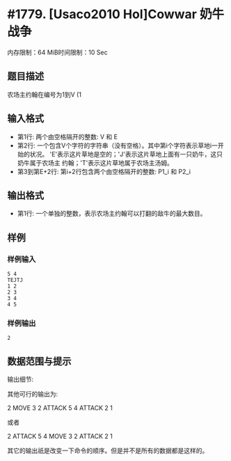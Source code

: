 # #1779. [Usaco2010 Hol]Cowwar 奶牛战争

内存限制：64 MiB时间限制：10 Sec

## 题目描述

农场主约翰在编号为1到V (1 

## 输入格式

* 第1行: 两个由空格隔开的整数: V 和 E
* 第2行: 一个包含V个字符的字符串（没有空格）。其中第i个字符表示草地i一开始的状况。
	'E'表示这片草地是空的；'J'表示这片草地上面有一只奶牛，这只奶牛属于农场主
	约翰；'T'表示这片草地属于农场主汤姆。
* 第3到第E+2行: 第i+2行包含两个由空格隔开的整数: P1_i 和 P2_i


## 输出格式


* 第1行: 一个单独的整数，表示农场主约翰可以打翻的敌牛的最大数目。

## 样例

### 样例输入

    
    5 4
    TEJTJ
    1 2
    2 3
    3 4
    4 5
    
    

### 样例输出

    
    2
    
    

## 数据范围与提示


输出细节:

其他可行的输出为:

2
MOVE 3 2
ATTACK 5 4
ATTACK 2 1

或者

2
ATTACK 5 4
MOVE 3 2
ATTACK 2 1

其它的输出祇是改变一下命令的顺序。但是并不是所有的数据都是这样的。

